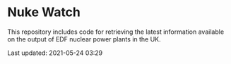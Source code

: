# Nuke Watch

This repository includes code for retrieving the latest information available on the output of EDF nuclear power plants in the UK.

Last updated: 2021-05-24 03:29